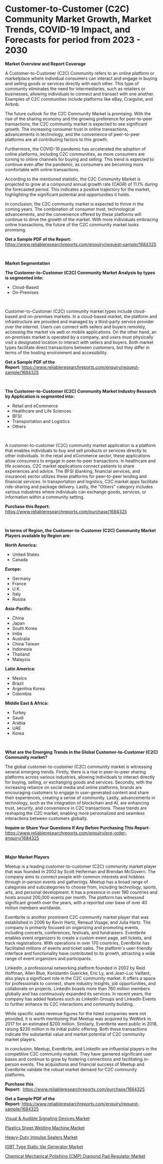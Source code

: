 <p><h1>Customer-to-Customer (C2C) Community Market Growth, Market Trends, COVID-19 Impact, and Forecasts for period from 2023 - 2030</h1></p><p><strong>Market Overview and Report Coverage</strong></p>
<p><p>A Customer-to-Customer (C2C) Community refers to an online platform or marketplace where individual consumers can interact and engage in buying and selling goods or services directly with each other. This type of community eliminates the need for intermediaries, such as retailers or businesses, allowing individuals to connect and transact with one another. Examples of C2C communities include platforms like eBay, Craigslist, and Airbnb.</p><p>The future outlook for the C2C Community Market is promising. With the rise of the sharing economy and the growing preference for peer-to-peer transactions, the C2C community market is expected to see significant growth. The increasing consumer trust in online transactions, advancements in technology, and the convenience of peer-to-peer platforms are all contributing factors to this growth.</p><p>Furthermore, the COVID-19 pandemic has accelerated the adoption of online platforms, including C2C communities, as more consumers are turning to online channels for buying and selling. This trend is expected to continue even after the pandemic, as consumers are becoming more comfortable with online transactions.</p><p>According to the mentioned statistic, the C2C Community Market is projected to grow at a compound annual growth rate (CAGR) of 11.1% during the forecasted period. This indicates a positive trajectory for the market, highlighting the significant potential and opportunities it holds.</p><p>In conclusion, the C2C community market is expected to thrive in the coming years. The combination of consumer trust, technological advancements, and the convenience offered by these platforms will continue to drive the growth of the market. With more individuals embracing online transactions, the future of the C2C community market looks promising.</p></p>
<p><strong>Get a Sample PDF of the Report:</strong> <a href="https://www.reliableresearchreports.com/enquiry/request-sample/1684325">https://www.reliableresearchreports.com/enquiry/request-sample/1684325</a></p>
<p>&nbsp;</p>
<p><strong>Market Segmentation</strong></p>
<p><strong>The Customer-to-Customer (C2C) Community Market Analysis by types is segmented into:</strong></p>
<p><ul><li>Cloud-Based</li><li>On-Premises</li></ul></p>
<p>&nbsp;</p>
<p><p>Customer-to-Customer (C2C) community market types include cloud-based and on-premises markets. In a cloud-based market, the platform and infrastructure are provided and managed by a third-party service provider over the internet. Users can connect with sellers and buyers remotely, accessing the market via web or mobile applications. On the other hand, an on-premises market is operated by a company, and users must physically visit a designated location to interact with sellers and buyers. Both market types facilitate direct transactions between customers, but they differ in terms of the hosting environment and accessibility.</p></p>
<p><strong>Get a Sample PDF of the Report:</strong>&nbsp;<a href="https://www.reliableresearchreports.com/enquiry/request-sample/1684325">https://www.reliableresearchreports.com/enquiry/request-sample/1684325</a></p>
<p>&nbsp;</p>
<p><strong>The Customer-to-Customer (C2C) Community Market Industry Research by Application is segmented into:</strong></p>
<p><ul><li>Retail and eCommerce</li><li>Healthcare and Life Sciences</li><li>BFSI</li><li>Transportation and Logistics</li><li>Others</li></ul></p>
<p>&nbsp;</p>
<p><p>A customer-to-customer (C2C) community market application is a platform that enables individuals to buy and sell products or services directly to other individuals. In the retail and eCommerce sector, these applications allow consumers to engage in peer-to-peer transactions. In healthcare and life sciences, C2C market applications connect patients to share experiences and advice. The BFSI (banking, financial services, and insurance) sector utilizes these platforms for peer-to-peer lending and financial services. In transportation and logistics, C2C market apps facilitate ride-sharing and package delivery. Lastly, the "Others" category includes various industries where individuals can exchange goods, services, or information within a community setting.</p></p>
<p><strong>Purchase this Report:</strong>&nbsp; <a href="https://www.reliableresearchreports.com/purchase/1684325">https://www.reliableresearchreports.com/purchase/1684325</a></p>
<p>&nbsp;</p>
<p><strong>In terms of Region, the Customer-to-Customer (C2C) Community Market Players available by Region are:</strong></p>
<p>
    <p> <strong> North America: </strong>
        <ul>
            <li>United States</li>
            <li>Canada</li>
        </ul>
        </p> 
    <p> <strong> Europe: </strong>
        <ul>
            <li>Germany</li>
            <li>France</li>
            <li>U.K.</li>
            <li>Italy</li>
            <li>Russia</li>
        </ul>
        </p> 
    <p> <strong> Asia-Pacific: </strong>
        <ul>
            <li>China</li>
            <li>Japan</li>
            <li>South Korea</li>
            <li>India</li>
            <li>Australia</li>
            <li>China Taiwan</li>
            <li>Indonesia</li>
            <li>Thailand</li>
            <li>Malaysia</li>
        </ul>
        </p> 
    <p> <strong> Latin America: </strong>
        <ul>
            <li>Mexico</li>
            <li>Brazil</li>
            <li>Argentina Korea</li>
            <li>Colombia</li>
        </ul>
        </p> 
    <p> <strong> Middle East & Africa: </strong>
        <ul>
            <li>Turkey</li>
            <li>Saudi</li>
            <li>Arabia</li>
            <li>UAE</li>
            <li>Korea</li>
        </ul>
    </p>
    </p>
<p>&nbsp;</p>
<p><strong>What are the Emerging Trends in the Global Customer-to-Customer (C2C) Community market?</strong></p>
<p><p>The global customer-to-customer (C2C) community market is witnessing several emerging trends. Firstly, there is a rise in peer-to-peer sharing platforms across various industries, allowing individuals to interact directly for buying, selling, or exchanging goods and services. Secondly, with the increasing reliance on social media and online platforms, brands are encouraging customers to engage in user-generated content and share their experiences, creating a sense of community. Lastly, advancements in technology, such as the integration of blockchain and AI, are enhancing trust, security, and convenience in C2C transactions. These trends are reshaping the C2C market, enabling more personalized and seamless interactions between customers globally.</p></p>
<p><strong>Inquire or Share Your Questions If Any Before Purchasing This Report</strong>- <a href="https://www.reliableresearchreports.com/enquiry/pre-order-enquiry/1684325">https://www.reliableresearchreports.com/enquiry/pre-order-enquiry/1684325</a></p>
<p>&nbsp;</p>
<p><strong>Major Market Players</strong></p>
<p><p>Meetup is a leading customer-to-customer (C2C) community market player that was founded in 2002 by Scott Heiferman and Brendan McGovern. The company aims to connect people with common interests and hobbies through in-person events and gatherings. Meetup has a broad range of categories and subcategories to choose from, including technology, sports, arts, and personal development. It has a presence in over 190 countries and hosts around 200,000 events per month. The platform has witnessed significant growth over the years, with a reported user base of over 40 million members worldwide.</p><p>Eventbrite is another prominent C2C community market player that was established in 2006 by Kevin Hartz, Renaud Visage, and Julia Hartz. The company is primarily focused on organizing and promoting events, including concerts, conferences, festivals, and fundraisers. Eventbrite enables event organizers to create a custom event page, sell tickets, and track registrations. With operations in over 170 countries, Eventbrite has facilitated millions of events and ticket sales. The platform's user-friendly interface and functionality have contributed to its growth, attracting a wide range of event organizers and participants.</p><p>LinkedIn, a professional networking platform founded in 2002 by Reid Hoffman, Allen Blue, Konstantin Guericke, Eric Ly, and Jean-Luc Vaillant, also plays a significant role in the C2C community market. It offers a space for professionals to connect, share industry insights, job opportunities, and collaborate on projects. LinkedIn boasts more than 760 million members globally and has continuously expanded its services. In recent years, the company has added features such as LinkedIn Groups and LinkedIn Events to further enhance its C2C interactions and community building.</p><p>While specific sales revenue figures for the listed companies were not provided, it is worth mentioning that Meetup was acquired by WeWork in 2017 for an estimated $200 million. Similarly, Eventbrite went public in 2018, raising $230 million in its initial public offering. Both these transactions indicate the substantial value and market potential of C2C community market players.</p><p>In conclusion, Meetup, Eventbrite, and LinkedIn are influential players in the competitive C2C community market. They have garnered significant user bases and continue to grow by fostering connections and facilitating in-person events. The acquisitions and financial success of Meetup and Eventbrite validate the robust market demand for C2C community platforms.</p></p>
<p><strong>Purchase this Report:</strong>&nbsp;&nbsp;<a href="https://www.reliableresearchreports.com/purchase/1684325">https://www.reliableresearchreports.com/purchase/1684325</a></p>
<p></p>
<p><strong>Get a Sample PDF of the Report:</strong>&nbsp;<a href="https://www.reliableresearchreports.com/enquiry/request-sample/1684325">https://www.reliableresearchreports.com/enquiry/request-sample/1684325</a></p>
<p><p><a href="https://www.linkedin.com/pulse/visual-amp-audible-signaling-devices-market-share-new/">Visual & Audible Signaling Devices Market</a></p><p><a href="https://medium.com/@kyliebodei/plastics-sheet-welding-machine-market-competitive-analysis-market-trends-and-forecast-to-2030-a72e5e6ee374">Plastics Sheet Welding Machine Market</a></p><p><a href="https://medium.com/@hazelharvey1918/heavy-duty-impulse-sealers-market-outlook-industry-overview-and-forecast-2023-to-2030-106d7eb5f244">Heavy-Duty Impulse Sealers Market</a></p><p><a href="https://www.linkedin.com/pulse/igbt-type-static-var-generator-market-research-report-unlocks/">IGBT Type Static Var Generator Market</a></p><p><a href="https://www.linkedin.com/pulse/chemical-mechanical-polishing-cmp-diamond-pad-regulator-1f/">Chemical Mechanical Polishing (CMP) Diamond Pad Regulator Market</a></p></p>